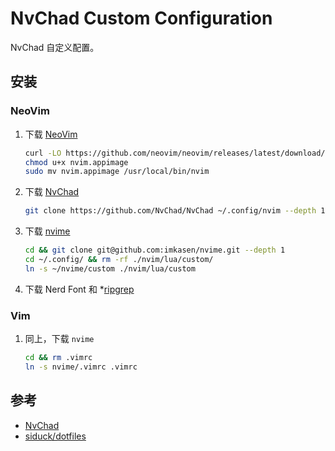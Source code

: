 # NvChad Custom Configuration

NvChad 自定义配置。

## 安装

### NeoVim

1. 下载 [NeoVim](https://github.com/neovim/neovim)

   ``` Bash
   curl -LO https://github.com/neovim/neovim/releases/latest/download/nvim.appimage
   chmod u+x nvim.appimage
   sudo mv nvim.appimage /usr/local/bin/nvim
   ```

2. 下载 [NvChad](https://github.com/NvChad/NvChad)

   ``` Bash
   git clone https://github.com/NvChad/NvChad ~/.config/nvim --depth 1
   ```

3. 下载 [nvime](https://github.com/imkasen/nvime)

   ``` Bash
   cd && git clone git@github.com:imkasen/nvime.git --depth 1
   cd ~/.config/ && rm -rf ./nvim/lua/custom/
   ln -s ~/nvime/custom ./nvim/lua/custom
   ```

4. 下载 Nerd Font 和 *[ripgrep](https://github.com/BurntSushi/ripgrep)

### Vim

1. 同上，下载 `nvime`

   ``` Bash
   cd && rm .vimrc
   ln -s nvime/.vimrc .vimrc
   ```

## 参考

* [NvChad](https://github.com/NvChad/NvChad)
* [siduck/dotfiles](https://github.com/siduck/dotfiles/tree/master/nvchad/custom)
